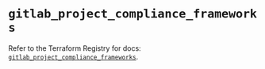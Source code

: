 # `gitlab_project_compliance_frameworks`

Refer to the Terraform Registry for docs: [`gitlab_project_compliance_frameworks`](https://registry.terraform.io/providers/gitlabhq/gitlab/17.7.0/docs/resources/project_compliance_frameworks).
